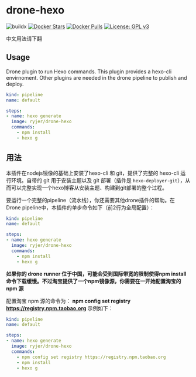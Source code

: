 # drone-hexo

![buildx](https://github.com/ryjer/docker-opentracker/workflows/buildx/badge.svg)
[![Docker Stars](https://img.shields.io/docker/stars/ryjer/drone-hexo.svg)](https://hub.docker.com/r/ryjer/drone-hexo/)
[![Docker Pulls](https://img.shields.io/docker/pulls/ryjer/drone-hexo.svg)](https://hub.docker.com/r/ryjer/drone-hexo/)
[![License: GPL v3](https://img.shields.io/badge/License-GPLv3-blue.svg)](https://www.gnu.org/licenses/gpl-3.0)

中文用法请下翻
## Usage

Drone plugin to run Hexo commands.
This plugin provides a hexo-cli envirnoment. Other plugins are needed in the drone pipeline to publish and deploy.

```yaml
kind: pipeline
name: default

steps:
- name: hexo generate
  image: ryjer/drone-hexo
  commands:
    - npm install
    - hexo g
```

## 用法

本插件在nodejs镜像的基础上安装了hexo-cli 和 git，提供了完整的 hexo-cli 运行环境。自带的 git 用于安装主题以及 git 部署（插件是 `hexo-deployer-git`），从而可以完整实现一个hexo博客从安装主题、构建到git部署的整个过程。

要运行一个完整的pipeline（流水线），你还需要其他drone插件的帮助。在 Drone pipeline中，本插件的单步命令如下（前2行为全局配置）：

``` yaml
kind: pipeline
name: default

steps:
- name: hexo generate
  image: ryjer/drone-hexo
  commands:
    - npm install
    - hexo g
```
**如果你的 drone runner 位于中国，可能会受到国际带宽的限制使得npm install命令下载缓慢。不过淘宝提供了一个npm镜像源，你需要在一开始配置淘宝的 npm 源**

配置淘宝 npm 源的命令为： **npm config set registry https://registry.npm.taobao.org** 示例如下：

``` yaml
kind: pipeline
name: default

steps:
- name: hexo generate
  image: ryjer/drone-hexo
  commands:
    - npm config set registry https://registry.npm.taobao.org
    - npm install
    - hexo g
```
